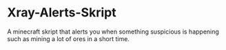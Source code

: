 # Xray-Alerts-Skript
A minecraft skript that alerts you when something suspicious is happening such as mining a lot of ores in a short time.
